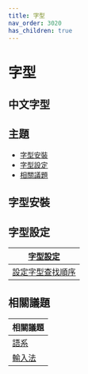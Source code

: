 ```yaml
---
title: 字型
nav_order: 3020
has_children: true
---
```



# 字型


## 中文字型


## 主題

* [字型安裝](#字型安裝)
* [字型設定](#字型設定)
* [相關議題](#相關議題)




## 字型安裝




## 字型設定

| [字型設定](https://samwhelp.github.io/note-about-fedora/read/subject/font/config.html) |
| --- |
| [設定字型查找順序](https://samwhelp.github.io/note-about-fedora/read/subject/font/config/font-match-order.html) |




## 相關議題

| 相關議題 |
| --- |
| [語系](https://samwhelp.github.io/note-about-fedora/read/subject/locale.html) |
| [輸入法](https://samwhelp.github.io/note-about-fedora/read/subject/input-method.html) |
